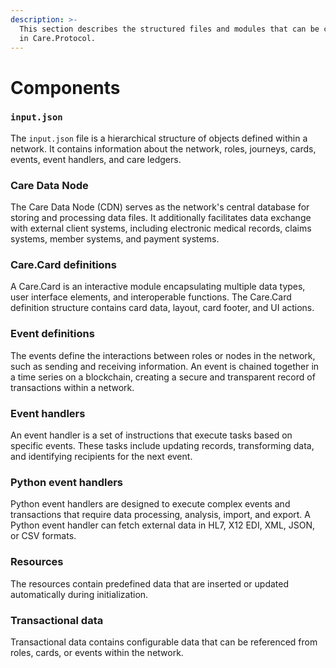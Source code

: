 ```yaml
---
description: >-
  This section describes the structured files and modules that can be configured
  in Care.Protocol.
---
```


# Components

### `input.json`

The `input.json` file is a hierarchical structure of objects defined within a network. It contains information about the network, roles, journeys, cards, events, event handlers, and care ledgers.

### Care Data Node

The Care Data Node (CDN) serves as the network's central database for storing and processing data files. It additionally facilitates data exchange with external client systems, including electronic medical records, claims systems, member systems, and payment systems.

### Care.Card definitions

A Care.Card is an interactive module encapsulating multiple data types, user interface elements, and interoperable functions. The Care.Card definition structure contains card data, layout, card footer, and UI actions.

### Event definitions

The events define the interactions between roles or nodes in the network, such as sending and receiving information. An event is chained together in a time series on a blockchain, creating a secure and transparent record of transactions within a network.

### Event handlers

An event handler is a set of instructions that execute tasks based on specific events. These tasks include updating records, transforming data, and identifying recipients for the next event.

### Python event handlers

Python event handlers are designed to execute complex events and transactions that require data processing, analysis, import, and export. A Python event handler can fetch external data in HL7, X12 EDI, XML, JSON, or CSV formats.

### Resources

The resources contain predefined data that are inserted or updated automatically during initialization.&#x20;

### Transactional data

Transactional data contains configurable data that can be referenced from roles, cards, or events within the network.
